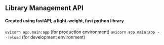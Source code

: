 ## Library Management API
#### Created using fastAPI, a light-weight, fast python library 

```uvicorn app.main:app``` (for production environment)
```uvicorn app.main:app --reload``` (for development environment)